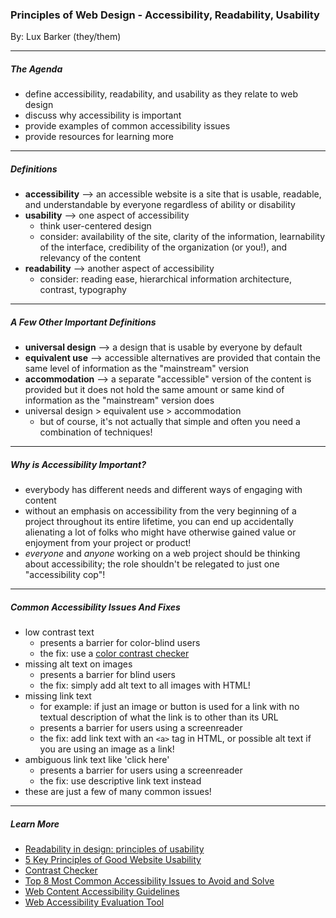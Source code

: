 ### Principles of Web Design - Accessibility, Readability, Usability

By: Lux Barker (they/them)

---

##### The Agenda

- define accessibility, readability, and usability as they relate to web design
- discuss why accessibility is important
- provide examples of common accessibility issues
- provide resources for learning more

---

##### Definitions

- **accessibility** --> an accessible website is a site that is usable, readable, and understandable by everyone regardless of ability or disability
- **usability** --> one aspect of accessibility
    - think user-centered design
    - consider: availability of the site, clarity of the information, learnability of the interface, credibility of the organization (or you!), and relevancy of the content
- **readability** --> another aspect of accessibility
    - consider: reading ease, hierarchical information architecture, contrast, typography

---

##### A Few Other Important Definitions

- **universal design** --> a design that is usable by everyone by default
- **equivalent use** --> accessible alternatives are provided that contain the same level of information as the "mainstream" version
- **accommodation** --> a separate "accessible" version of the content is provided but it does not hold the same amount or same kind of information as the "mainstream" version does
- universal design > equivalent use > accommodation
    - but of course, it's not actually that simple and often you need a combination of techniques!

---

##### Why is Accessibility Important?

- everybody has different needs and different ways of engaging with content
- without an emphasis on accessibility from the very beginning of a project throughout its entire lifetime, you can end up accidentally alienating a lot of folks who might have otherwise gained value or enjoyment from your project or product!
- *everyone* and *anyone* working on a web project should be thinking about accessibility; the role shouldn't be relegated to just one "accessibility cop"!

---

##### Common Accessibility Issues And Fixes

- low contrast text
    - presents a barrier for color-blind users
    - the fix: use a [color contrast checker](https://webaim.org/resources/contrastchecker/)
- missing alt text on images
    - presents a barrier for blind users
    - the fix: simply add alt text to all images with HTML!
- missing link text
    - for example: if just an image or button is used for a link with no textual description of what the link is to other than its URL
    - presents a barrier for users using a screenreader
    - the fix: add link text with an `<a>` tag in HTML, or possible alt text if you are using an image as a link!
- ambiguous link text like 'click here'
    - presents a barrier for users using a screenreader
    - the fix: use descriptive link text instead
- these are just a few of many common issues!

---

##### Learn More

- [Readability in design: principles of usability](https://readable.com/blog/readability-in-design-principles-of-usability/)
- [5 Key Principles of Good Website Usability](https://www.crazyegg.com/blog/principles-website-usability/)
- [Contrast Checker](https://webaim.org/resources/contrastchecker/)
- [Top 8 Most Common Accessibility Issues to Avoid and Solve](https://www.accessiblemetrics.com/blog/top-8-most-common-accessibility-issues-to-avoid-and-solve/)
- [Web Content Accessibility Guidelines](https://www.w3.org/WAI/standards-guidelines/wcag/)
- [Web Accessibility Evaluation Tool](https://wave.webaim.org)